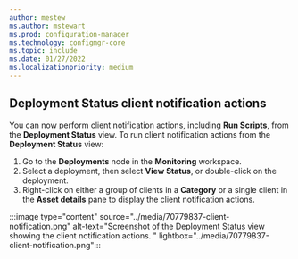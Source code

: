 ```yaml
---
author: mestew
ms.author: mstewart
ms.prod: configuration-manager
ms.technology: configmgr-core
ms.topic: include
ms.date: 01/27/2022
ms.localizationpriority: medium
---
```


## <a name="bkmk_notify"></a> Deployment Status client notification actions
<!--7079837-->
You can now perform client notification actions, including **Run Scripts**, from the **Deployment Status** view. To run client notification actions from the **Deployment Status** view:
1. Go to the **Deployments** node in the **Monitoring** workspace.
1. Select a deployment, then select **View Status**, or double-click on the deployment.
1. Right-click on either a group of clients in a **Category** or a single client in the **Asset details** pane to display the client notification actions.

:::image type="content" source="../media/70779837-client-notification.png" alt-text="Screenshot of the Deployment Status view showing the client notification actions. " lightbox="../media/70779837-client-notification.png":::
